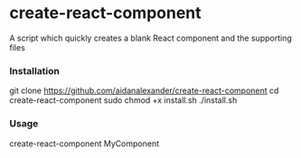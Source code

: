 # create-react-component
A script which quickly creates a blank React component and the supporting files

### Installation
git clone https://github.com/aidanalexander/create-react-component
cd create-react-component
sudo chmod +x install.sh
./install.sh

### Usage
create-react-component MyComponent
